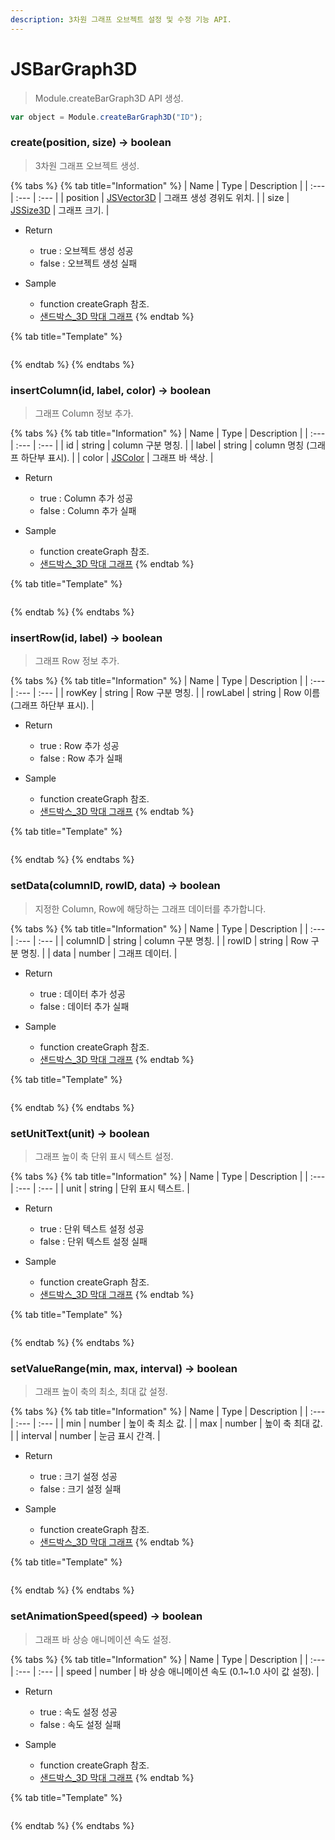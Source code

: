 ```yaml
---
description: 3차원 그래프 오브젝트 설정 및 수정 기능 API.
---
```


# JSBarGraph3D

> Module.createBarGraph3D API 생성.

```javascript
var object = Module.createBarGraph3D("ID");
```

### create(position, size) → boolean

> 3차원 그래프 오브젝트 생성.

{% tabs %}
{% tab title="Information" %}
| Name | Type | Description |
| :--- | :--- | :--- |
| position | [JSVector3D](../core/jsvector3d.md) | 그래프 생성 경위도 위치. |
| size | [JSSize3D](../core/jssize3d.md) | 그래프 크기. |

* Return
  * true : 오브젝트 생성 성공
  * false : 오브젝트 생성 실패
  
* Sample
  * function createGraph 참조.
  * [샌드박스\_3D 막대 그래프](http://sandbox.dtwincloud.com/code/main.do?id=object_graph_bar_3d)
{% endtab %}

{% tab title="Template" %}
```javascript
```
{% endtab %}
{% endtabs %}

### insertColumn(id, label, color) → boolean

> 그래프 Column 정보 추가.

{% tabs %}
{% tab title="Information" %}
| Name | Type | Description |
| :--- | :--- | :--- |
| id | string | column 구분 명칭. |
| label | string | column 명칭 (그래프 하단부 표시). |
| color | [JSColor](../core/jscolor.md) | 그래프 바 색상. |

* Return
  * true : Column 추가 성공
  * false : Column 추가 실패
  
* Sample
  * function createGraph 참조.
  * [샌드박스\_3D 막대 그래프](http://sandbox.dtwincloud.com/code/main.do?id=object_graph_bar_3d)
{% endtab %}

{% tab title="Template" %}
```javascript
```
{% endtab %}
{% endtabs %}

### insertRow(id, label) → boolean

> 그래프 Row 정보 추가.

{% tabs %}
{% tab title="Information" %}
| Name | Type | Description |
| :--- | :--- | :--- |
| rowKey | string | Row 구분 명칭. |
| rowLabel | string | Row 이름 (그래프 하단부 표시). |

* Return
  * true : Row 추가 성공
  * false : Row 추가 실패
    
* Sample
  * function createGraph 참조.
  * [샌드박스\_3D 막대 그래프](http://sandbox.dtwincloud.com/code/main.do?id=object_graph_bar_3d)
{% endtab %}

{% tab title="Template" %}
```javascript
```
{% endtab %}
{% endtabs %}

### setData(columnID, rowID, data) → boolean

> 지정한 Column, Row에 해당하는 그래프 데이터를 추가합니다.

{% tabs %}
{% tab title="Information" %}
| Name | Type | Description |
| :--- | :--- | :--- |
| columnID | string | column 구분 명칭. |
| rowID | string | Row 구분 명칭. |
| data | number | 그래프 데이터. |

* Return
  * true : 데이터 추가 성공
  * false : 데이터 추가 실패
    
* Sample
  * function createGraph 참조.
  * [샌드박스\_3D 막대 그래프](http://sandbox.dtwincloud.com/code/main.do?id=object_graph_bar_3d)
{% endtab %}

{% tab title="Template" %}
```javascript
```
{% endtab %}
{% endtabs %}

### setUnitText(unit) → boolean

> 그래프 높이 축 단위 표시 텍스트 설정.

{% tabs %}
{% tab title="Information" %}
| Name | Type | Description |
| :--- | :--- | :--- |
| unit | string | 단위 표시 텍스트. |

* Return
  * true : 단위 텍스트 설정 성공
  * false : 단위 텍스트 설정 실패
      
* Sample
  * function createGraph 참조.
  * [샌드박스\_3D 막대 그래프](http://sandbox.dtwincloud.com/code/main.do?id=object_graph_bar_3d)
{% endtab %}

{% tab title="Template" %}
```javascript
```
{% endtab %}
{% endtabs %}

### setValueRange(min, max, interval) → boolean

> 그래프 높이 축의 최소, 최대 값 설정.

{% tabs %}
{% tab title="Information" %}
| Name | Type | Description |
| :--- | :--- | :--- |
| min | number | 높이 축 최소 값. |
| max | number | 높이 축 최대 값. |
| interval | number | 눈금 표시 간격. |

* Return
  * true : 크기 설정 성공
  * false : 크기 설정 실패
  
* Sample
  * function createGraph 참조.
  * [샌드박스\_3D 막대 그래프](http://sandbox.dtwincloud.com/code/main.do?id=object_graph_bar_3d)
{% endtab %}

{% tab title="Template" %}
```javascript
```
{% endtab %}
{% endtabs %}

### setAnimationSpeed(speed) → boolean

> 그래프 바 상승 애니메이션 속도 설정.

{% tabs %}
{% tab title="Information" %}
| Name | Type | Description |
| :--- | :--- | :--- |
| speed | number | 바 상승 애니메이션 속도 (0.1~1.0 사이 값 설정). |

* Return
  * true : 속도 설정 성공
  * false : 속도 설정 실패

* Sample
  * function createGraph 참조.
  * [샌드박스\_3D 막대 그래프](http://sandbox.dtwincloud.com/code/main.do?id=object_graph_bar_3d)
{% endtab %}

{% tab title="Template" %}
```javascript
```
{% endtab %}
{% endtabs %}